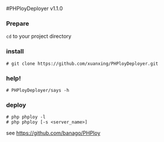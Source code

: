 #PHPloyDeployer
v1.1.0

### Prepare
`cd` to your project directory

### install
```
# git clone https://github.com/xuanxing/PHPloyDeployer.git
```
### help!
```
# PHPloyDeployer/says -h
```
### deploy
```
# php phploy -l
# php phploy [-s <server_name>]
```
see https://github.com/banago/PHPloy